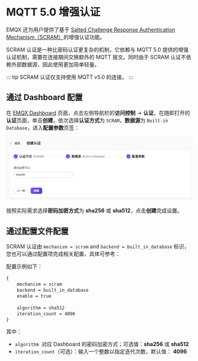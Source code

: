 # MQTT 5.0 增强认证

EMQX 还为用户提供了基于 [Salted Challenge Response Authentication Mechanism（SCRAM）](https://doubleoctopus.com/security-wiki/protocol/salted-challenge-response-authentication-mechanism/)的增强认证功能。

SCRAM 认证是一种比密码认证更复杂的机制，它依赖与 MQTT 5.0 提供的增强认证机制，需要在连接期间交换额外的 MQTT 报文。同时由于 SCRAM 认证不依赖外部数据源，因此使用更加简单轻量。

::: tip
SCRAM 认证仅支持使用 MQTT v5.0 的连接。
:::

## 通过 Dashboard 配置

在 [EMQX Dashboard](http://127.0.0.1:18083/#/authentication) 页面，点击左侧导航栏的**访问控制** -> **认证**，在随即打开的**认证**页面，单击**创建**，依次选择**认证方式**为 `SCRAM`，**数据源**为 `Built-in Database`，进入**配置参数**页签：

![SCRAM](./assets/authn-scram.png)

按照实际需求选择**密码加密方式**为 **sha256** 或 **sha512**，点击**创建**完成设置。

## 通过配置文件配置

SCRAM 认证由 `mechanism = scram` and `backend = built_in_database` 标识，您也可以通过配置项完成相关配置，具体可参考：<!--需要添加连接文件-->

配置示例如下：

```
{
    mechanism = scram
    backend = built_in_database
    enable = true

    algorithm = sha512
    iteration_count = 4096
}
```

其中：

- `algorithm `对应 Dashboard 的密码加密方式；可选值：**sha256** 或 **sha512**
- `iteration_count`（可选）：输入一个整数以指定迭代次数，默认值： **4096**
